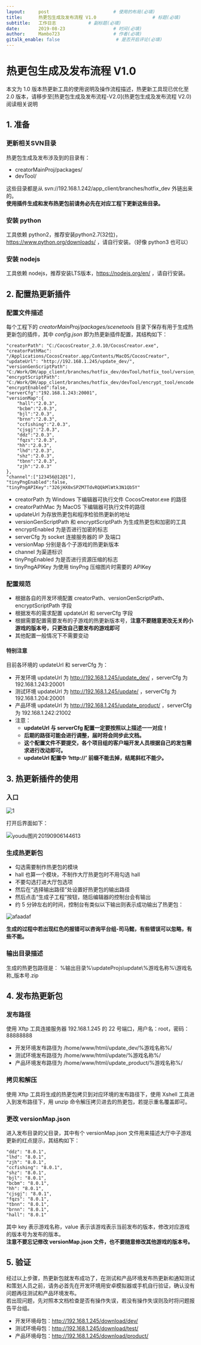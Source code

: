 ```yaml
---
layout:     post                        # 使用的布局(必填)
title:      热更包生成及发布流程 V1.0                     # 标题(必填)
subtitle:   工作日志            # 副标题(必填)
date:       2019-08-23                  # 时间(必填)
author:     Mambo723                    # 作者(必填)
gitalk_enable: false                     # 是否开启评论(必填)
---
```

# 热更包生成及发布流程 V1.0
本文为 1.0 版本热更新工具的使用说明及操作流程描述，热更新工具现已优化至 2.0 版本，请移步至[热更包生成及发布流程-V2.0](热更包生成及发布流程 V2.0)阅读相关说明
## 1.  准备
### 更新相关SVN目录
热更包生成及发布涉及到的目录有：
*  creatorMainProj/packages/
*  devTool/

这些目录都是从 svn://192.168.1.242/app_client/branches/hotfix_dev 外链出来的。  
**使用插件生成和发布热更包前请务必先在对应工程下更新这些目录。**

### 安装 python
工具依赖 python2，推荐安装python2.7(32位)，https://www.python.org/downloads/ ，请自行安装。（好像 python3 也可以）

### 安装 nodejs
工具依赖 nodejs，推荐安装LTS版本，https://nodejs.org/en/ ，请自行安装。

## 2.  配置热更新插件
### 配置文件描述
每个工程下的 *creatorMainProj/packages/scenetools* 目录下保存有用于生成热更新包的插件，其中 *config.json* 即为热更新插件配置，其结构如下：  

    "creatorPath": "C:/CocosCreator_2.0.10/CocosCreator.exe",  
    "creatorPathMac": "/Applications/CocosCreator.app/Contents/MacOS/CocosCreator",  
    "updateUrl": "http://192.168.1.245/update_dev/",
    "versionGenScriptPath": "C:/Work/DH/app_client/branches/hotfix_dev/devTool/hotfix_tool/version_generator.js",  
    "encryptScriptPath": "C:/Work/DH/app_client/branches/hotfix_dev/devTool/encrypt_tool/encode.py",  
    "encryptEnabled":false,  
    "serverCfg":"192.168.1.243:20001",  
    "versionMap":{  
        "hall":"2.0.3",  
        "bcbm":"2.0.3",  
        "bjl":"2.0.3",  
        "brnn":"2.0.3",  
        "ccfishing":"2.0.3",  
        "cjsgj":"2.0.3",  
        "ddz":"2.0.3",  
        "fqzs":"2.0.3",  
        "hh":"2.0.3",  
        "lhd":"2.0.3",  
        "shz":"2.0.3",  
        "tbnn":"2.0.3",  
        "zjh":"2.0.3"  
    },  
    "channel":["123456@12@1"],  
    "tinyPngEnabled":false,  
    "tinyPngAPIKey":"326jHX0xSPZM7TdvRQQkMlWtk3N1Qb5Y"  


*  creatorPath 为 Windows 下编辑器可执行文件 CocosCreator.exe 的路径
*  creatorPathMac 为 MacOS 下编辑器可执行文件的路径
*  updateUrl 为存放热更包和程序检验热更新的地址
*  versionGenScriptPath 和 encryptScriptPath 为生成热更包和加密的工具
*  encryptEnabled 为是否进行加密的标志
*  serverCfg 为 socket 连接服务器的 IP 及端口
*  versionMap 分别是各个子游戏的热更新版本
*  channel 为渠道标识
*  tinyPngEnabled 为是否进行资源压缩的标志
*  tinyPngAPIKey 为使用 tinyPng 压缩图片时需要的 APIKey

### 配置规范
*  根据各自的开发环境配置 creatorPath、versionGenScriptPath、encryptScriptPath 字段
*  根据发布的需求配置 updateUrl 和 serverCfg 字段
*  根据需要配置需要发布的子游戏的热更新版本号，**注意不要随意更改无关的小游戏的版本号，只更改自己要发布的游戏即可**
*  其他配置一般情况下不需要变动

#### 特别注意
目前各环境的 updateUrl 和 serverCfg 为：  
  * 开发环境 updateUrl 为 http://192.168.1.245/update_dev/ ，serverCfg 为 192.168.1.243:20001  
  * 测试环境 updateUrl 为 http://192.168.1.245/update/ ，serverCfg 为 192.168.1.204:20001  
  * 产品环境 updateUrl 为 http://192.168.1.245/update_product/ ，serverCfg 为 192.168.1.242:21002  
  * 注意：
    * **updateUrl 与 serverCfg 配置一定要按照以上描述一一对应！**
    * **后期的路径可能会进行调整，届时将会同步此文档。**
    * **这个配置文件不要提交，各个项目组的客户端开发人员根据自己的发包需求进行改动即可。**
    * **updateUrl 配置中 ‘http://’ 前缀不能去掉，结尾斜杠不能少。**

## 3.  热更新插件的使用
### 入口
![1](uploads/c1b6fd3130c61a65a37015435f054fd1/1.png)

打开后界面如下：

![youdu图片20190906144613](uploads/e45ed6b2649f7f12f270fcf3bf6cc420/youdu图片20190906144613.png)

### 生成热更新包
* 勾选需要制作热更包的模块
* hall 也算一个模块，不制作大厅热更包时不用勾选 hall
* 不要勾选打进大厅包选项
* 然后在“选择输出路径”处设置好热更包的输出路径
* 然后点击“生成子工程”按钮，随后编辑器的控制台会有输出
* 约 5 分钟左右的时间，控制台有类似以下输出则表示成功输出了热更包：

![afaadaf](uploads/e08e412f760bbd334097458af932b450/afaadaf.png)

**生成的过程中若出现红色的报错可以咨询平台组-司马懿，有些错误可以忽略，有些不能。**  

### 输出目录描述
生成的热更包路径是： %输出目录%\updateProjs\update\\%游戏名称%\游戏名称_版本号.zip 

## 4. 发布热更新包
### 发布路径
使用 Xftp 工具连接服务器 192.168.1.245 的 22 号端口，用户名：root，密码：88888888 
*  开发环境发布路径为 /home/www/html/update_dev/%游戏名称%/  
*  测试环境发布路径为 /home/www/html/update/%游戏名称%/  
*  产品环境发布路径为 /home/www/html/update_product/%游戏名称%/  
### 拷贝和解压
使用 Xftp 工具将生成的热更包拷贝到对应环境的发布路径下，使用 Xshell 工具进入到发布路径下，用 unzip 命令解压拷贝进去的热更包，若提示重名覆盖即可。
### 更改 versionMap.json 
进入发布目录的父目录，其中有个 versionMap.json 文件用来描述大厅中子游戏更新的红点提示，其结构如下：


    "ddz": "8.0.1",  
    "lhd": "8.0.1",  
    "zjh": "8.0.1",  
    "ccfishing": "8.0.1",  
    "shz": "8.0.1",  
    "bjl": "8.0.1",  
    "bcbm": "8.0.1",  
    "hh": "8.0.1",  
    "cjsgj": "8.0.1",  
    "fqzs": "8.0.1",  
    "tbnn": "8.0.1",  
    "brnn": "8.0.1",  
    "hall": "8.0.1"  

其中 key 表示游戏名称，value 表示该游戏表示当前发布的版本，修改对应游戏的版本号为发布的版本。  
**注意不要忘记修改 versionMap.json 文件，也不要随意修改其他游戏的版本号。**

## 5. 验证
经过以上步骤，热更新包就发布成功了，在测试和产品环境发布热更新和通知测试和策划人员之前，请务必首先在开发环境用安卓模拟器或手机自行验证，确认没有问题再往测试和产品环境发布。  
若出现问题，先对照本文档检查是否有操作失误，若没有操作失误则及时将问题报告平台组。

* 开发环境母包：http://192.168.1.245/download/dev/
* 测试环境母包：http://192.168.1.245/download/test/
* 产品环境母包：http://192.168.1.245/download/product/